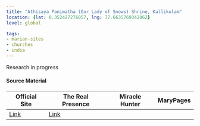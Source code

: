 ```yaml
---
title: "Athisaya Panimatha (Our Lady of Snows) Shrine, Kallikulam"
location: {lat: 8.352427276057, lng: 77.6635769342862}
level: global

tags:
- marian-sites
- churches
- india
---
```


Research in progress

#### Source Material

| Official Site | The Real Presence | Miracle Hunter | MaryPages |
| --- | --- | --- | --- |
| [Link](https://www.athisayapanimatha.com/) | [Link](http://www.therealpresence.org/eucharst/misc/BVM/128_KALLIKULAM_60x96.pdf) | | |


